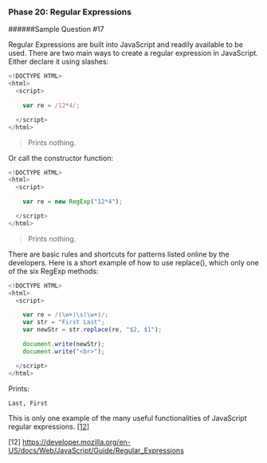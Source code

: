 ### Phase 20: Regular Expressions
######Sample Question #17

Regular Expressions are built into JavaScript and readily available to be used.
There are two main ways to create a regular expression in JavaScript.
Either declare it using slashes:

```js
<!DOCTYPE HTML>
<html>
  <script>

    var re = /12*4/;

  </script>
</html>

```

>Prints nothing.


Or call the constructor function:

```js
<!DOCTYPE HTML>
<html>
  <script>

    var re = new RegExp("12*4");

  </script>
</html>

```

>Prints nothing.

There are basic rules and shortcuts for patterns listed online by the developers. Here is a short example of how to use replace(), which only one of the six RegExp methods:

```js
<!DOCTYPE HTML>
<html>
  <script>

    var re = /(\w+)\s(\w+)/;
    var str = "First Last";
    var newStr = str.replace(re, "$2, $1");

    document.write(newStr);
    document.write("<br>");

  </script>
</html>


```


Prints:

	Last, First


This is only one example of the many useful functionalities of JavaScript regular expressions. [[12]](https://developer.mozilla.org/en-US/docs/Web/JavaScript/Guide/Regular_Expressions)


   [12] https://developer.mozilla.org/en-US/docs/Web/JavaScript/Guide/Regular_Expressions
	

